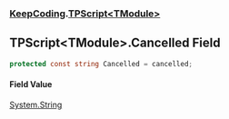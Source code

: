 ### [KeepCoding](KeepCoding.md 'KeepCoding').[TPScript&lt;TModule&gt;](KeepCoding_TPScript_TModule_.md 'KeepCoding.TPScript&lt;TModule&gt;')
## TPScript&lt;TModule&gt;.Cancelled Field
```csharp
protected const string Cancelled = cancelled;
```
#### Field Value
[System.String](https://docs.microsoft.com/en-us/dotnet/api/System.String 'System.String')
